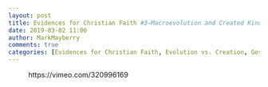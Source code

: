 ```yaml
---
layout: post
title: Evidences for Christian Faith #3—Macroevolution and Created Kinds
date: 2019-03-02 11:00
author: MarkMayberry
comments: true
categories: [Evidences for Christian Faith, Evolution vs. Creation, Gospel Meetings, Macroevolution and Created Kinds, Video]
---
```

<!-- wp:core-embed/vimeo {"url":"https://vimeo.com/320996169","type":"video","providerNameSlug":"vimeo","className":"wp-embed-aspect-4-3 wp-has-aspect-ratio"} -->
<figure class="wp-block-embed-vimeo wp-block-embed is-type-video is-provider-vimeo wp-embed-aspect-4-3 wp-has-aspect-ratio"><div class="wp-block-embed__wrapper">
https://vimeo.com/320996169
</div></figure>
<!-- /wp:core-embed/vimeo -->

